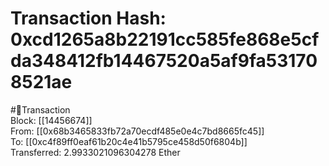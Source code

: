 
Transaction Hash: 0xcd1265a8b22191cc585fe868e5cfda348412fb14467520a5af9fa531708521ae
====================================================================================
  
#💸Transaction  
Block: [[14456674]]  
From: [[0x68b3465833fb72a70ecdf485e0e4c7bd8665fc45]]  
To: [[0xc4f89ff0eaf61b20c4e41b5795ce458d50f6804b]]  
Transferred: 2.9933021096304278 Ether